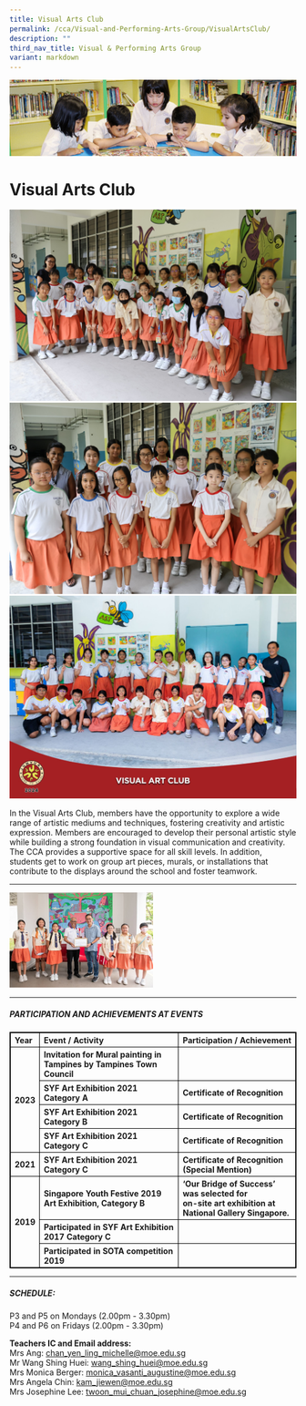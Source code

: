 ```yaml
---
title: Visual Arts Club
permalink: /cca/Visual-and-Performing-Arts-Group/VisualArtsClub/
description: ""
third_nav_title: Visual & Performing Arts Group
variant: markdown
---
```

![](/images/banner.gif)

Visual Arts Club
================

![](/images/Visual_Art_Club_P4_Informal.jpg) <br>
![](/images/Visual_Art_Club_P5_Informal.jpg) <br>
![](/images/Visual_Art_Club_P6_Informal.jpg) 

In the Visual Arts Club, members have the opportunity to explore a wide range of artistic mediums and techniques, fostering creativity and artistic expression. Members are encouraged to develop their personal artistic style while building a strong foundation in visual communication and creativity. The CCA provides a supportive space for all skill levels. In addition, students get to work on group art pieces, murals, or installations that contribute to the displays around the school and foster teamwork.

---

<img style="width:50%" src="/images/Pic_2_edit.jpg">

---


##### **PARTICIPATION AND ACHIEVEMENTS AT EVENTS**  
  
<table style="border:1px solid black">
	<thead>
		<tr>
			<th style="border:1px solid black; text-align:left;vertical-align:left">Year</th>
			<th style="border:1px solid black; text-align:left;vertical-align:left"> Event / Activity</th>
			<th style="border:1px solid black; text-align:left;vertical-align:left"> Participation / Achievement</th>
		</tr>
	</thead>
	<tbody>
		<tr>
			<th style="border:1px solid black; text-align:left;vertical-align:left" rowspan="4">2023</th>
			<th style="border:1px solid black; text-align:left;vertical-align:left">Invitation for Mural painting in Tampines by Tampines Town Council</th>
			<th style="border:1px solid black; text-align:left;vertical-align:left"> </th>
		</tr>
			<tr>
			<th style="border:1px solid black; text-align:left;vertical-align:left">SYF Art Exhibition 2021 Category A	 </th>
			<th style="border:1px solid black; text-align:left;vertical-align:left">Certificate of Recognition </th>
		</tr>
		<tr>
			<th style="border:1px solid black; text-align:left;vertical-align:left">SYF Art Exhibition 2021 Category B</th>
			<th style="border:1px solid black; text-align:left;vertical-align:left">Certificate of Recognition</th>
		</tr>
		<tr>
			<th style="border:1px solid black; text-align:left;vertical-align:left">SYF Art Exhibition 2021 Category C</th>
			<th style="border:1px solid black; text-align:left;vertical-align:left">Certificate of Recognition</th>
		</tr>
		<tr>
			<th style="border:1px solid black; text-align:left;vertical-align:left">2021</th>
			<th style="border:1px solid black; text-align:left;vertical-align:left">SYF Art Exhibition 2021 Category C	 </th>
			<th style="border:1px solid black; text-align:left;vertical-align:left">Certificate of Recognition<br>(Special Mention)</th>
		</tr>
		<tr>
			<th style="border:1px solid black; text-align:left;vertical-align:left" rowspan="3">2019</th>
			<th style="border:1px solid black; text-align:left;vertical-align:left">Singapore Youth Festive 2019 Art Exhibition, Category B	 </th>
			<th style="border:1px solid black; text-align:left;vertical-align:left"> ‘Our Bridge of Success’ was selected for <br>on-site art exhibition at National Gallery Singapore.</th>
		</tr>
		<tr>
			<th style="border:1px solid black; text-align:left;vertical-align:left">Participated in SYF Art Exhibition 2017 Category C </th>
			<th style="border:1px solid black; text-align:left;vertical-align:left"></th>
		</tr>
		<tr>
			<th style="border:1px solid black; text-align:left;vertical-align:left">Participated in SOTA competition 2019</th>
			<th style="border:1px solid black; text-align:left;vertical-align:left"></th>
		</tr>
	</tbody>
</table>	



---

##### **SCHEDULE:**  
P3 and P5 on Mondays (2.00pm - 3.30pm) <br>
P4 and P6 on Fridays (2.00pm - 3.30pm)

  
**Teachers IC and Email address:**<br>
Mrs Ang:&nbsp;[chan\_yen\_ling\_michelle@moe.edu.sg](mailto:chan_yen_ling_michelle@moe.edu.sg)  <br>
Mr Wang Shing Huei:&nbsp;[wang\_shing\_huei@moe.edu.sg](mailto:wang_shing_huei@moe.edu.sg)  <br>
Mrs Monica Berger:&nbsp;[monica\_vasanti\_augustine@moe.edu.sg](mailto:monica_vasanti_augustine@moe.edu.sg)<br> 
Mrs Angela Chin:&nbsp;[kam\_jiewen@moe.edu.sg](mailto:kam_jiewen@moe.edu.sg)<br>
Mrs Josephine Lee:&nbsp;[twoon\_mui\_chuan\_josephine@moe.edu.sg](mailto:woon_mui_chuan_josephine@moe.edu.sg)